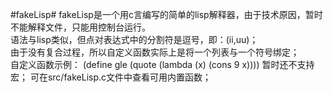 #fakeLisp#
fakeLisp是一个用c言编写的简单的lisp解释器，由于技术原因，暂时不能解释文件，只能用控制台运行。  
语法与lisp类似，但点对表达式中的分割符是逗号，即：(ii,uu)；  
由于没有复合过程，所以自定义函数实际上是将一个列表与一个符号绑定；  
自定义函数示例：
(define gle (quote
	(lambda (x)
		(cons 9 x))))
暂时还不支持宏；
可在src/fakeLisp.c文件中查看可用内置函数；
